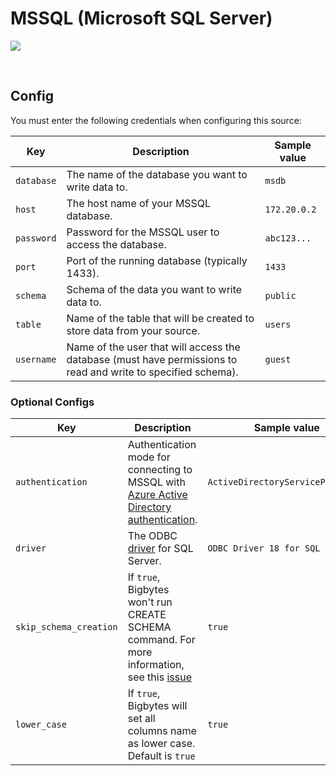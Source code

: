 # MSSQL (Microsoft SQL Server)

![](https://www.commvault.com/wp-content/uploads/2019/08/sql-server_logo.jpg)

<br />

## Config

You must enter the following credentials when configuring this source:

| Key | Description | Sample value
| --- | --- | --- |
| `database` | The name of the database you want to write data to. | `msdb` |
| `host` | The host name of your MSSQL database. | `172.20.0.2` |
| `password` | Password for the MSSQL user to access the database. | `abc123...` |
| `port` | Port of the running database (typically 1433). | `1433` |
| `schema` | Schema of the data you want to write data to. | `public` |
| `table` | Name of the table that will be created to store data from your source. | `users` |
| `username` | Name of the user that will access the database (must have permissions to read and write to specified schema). | `guest` |

### Optional Configs

| Key | Description | Sample value
| --- | --- | --- |
| `authentication` | Authentication mode for connecting to MSSQL with [Azure Active Directory authentication](https://learn.microsoft.com/en-us/sql/connect/jdbc/connecting-using-azure-active-directory-authentication?view=sql-server-ver16).| `ActiveDirectoryServicePrincipal` |
| `driver` | The ODBC [driver](https://learn.microsoft.com/en-us/sql/connect/odbc/download-odbc-driver-for-sql-server?view=sql-server-ver16) for SQL Server. | `ODBC Driver 18 for SQL Server` |
| `skip_schema_creation` | If `true`, Bigbytes won't run CREATE SCHEMA command. For more information, see this [issue](https://github.com/digitranslab/bigbytes/issues/3416) | `true`
| `lower_case` | If `true`, Bigbytes will set all columns name as lower case. Default is `true` | `true` |
<br />

<br />
